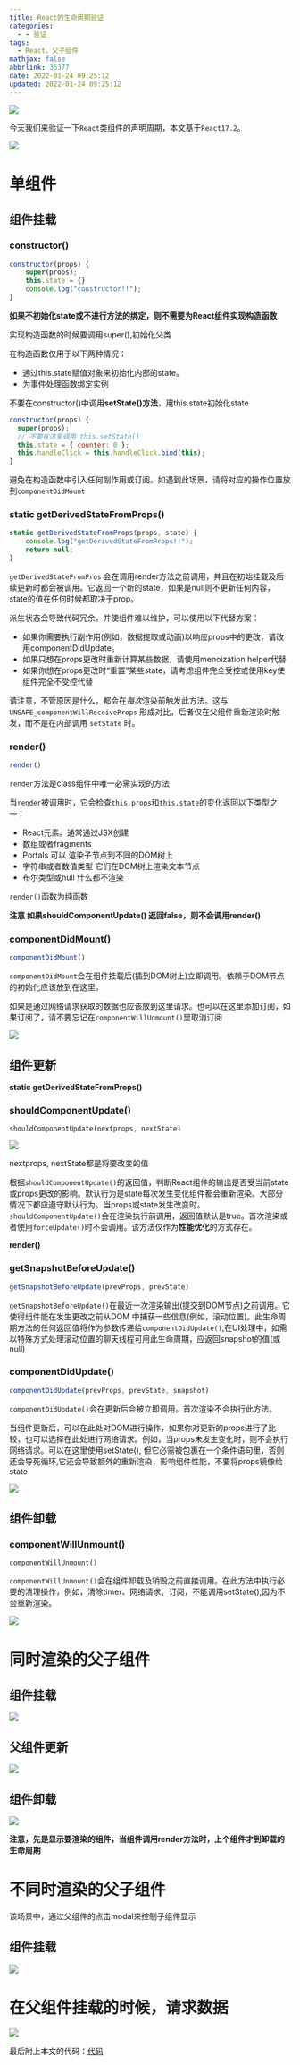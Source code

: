 ```yaml
---
title: React的生命周期验证
categories:
  - - 验证
tags:
  - React，父子组件
mathjax: false
abbrlink: 36377
date: 2022-01-24 09:25:12
updated: 2022-01-24 09:25:12
---
```


![](/gallery/react-bg.jpeg)

<!-- more -->

今天我们来验证一下`React`类组件的声明周期，本文基于`React17.2`。

![](/gallery/react-life-constructor.png)

# 单组件

## 组件挂载

### constructor()

```js
constructor(props) {
    super(props);
    this.state = {}
    console.log("constructor!!");
}
```

**如果不初始化state或不进行方法的绑定，则不需要为React组件实现构造函数**

实现构造函数的时候要调用super(),初始化父类

在构造函数仅用于以下两种情况：

- 通过this.state赋值对象来初始化内部的state。
- 为事件处理函数绑定实例

不要在constructor()中调用**setState()方法**，用this.state初始化state

```js
constructor(props) {
  super(props);
  // 不要在这里调用 this.setState()
  this.state = { counter: 0 };
  this.handleClick = this.handleClick.bind(this);
}
```

避免在构造函数中引入任何副作用或订阅。如遇到此场景，请将对应的操作位置放到`componentDidMount`

### static getDerivedStateFromProps()

```js
static getDerivedStateFromProps(props, state) {
    console.log("getDerivedStateFromProps!!");
    return null;
}
```

`getDerivedStateFromPros` 会在调用render方法之前调用，并且在初始挂载及后续更新时都会被调用。它返回一个新的state，如果是null则不更新任何内容，state的值在任何时候都取决于prop。

派生状态会导致代码冗余，并使组件难以维护，可以使用以下代替方案：

- 如果你需要执行副作用(例如，数据提取或动画)以响应props中的更改，请改用componentDidUpdate。
- 如果只想在props更改时重新计算某些数据，请使用menoization helper代替
- 如果你想在props更改时“重置”某些state，请考虑组件完全受控或使用key使组件完全不受控代替

请注意，不管原因是什么，都会在*每次*渲染前触发此方法。这与 `UNSAFE_componentWillReceiveProps` 形成对比，后者仅在父组件重新渲染时触发，而不是在内部调用 `setState` 时。

### render()

```js
render()
```

`render`方法是class组件中唯一必需实现的方法

当`render`被调用时，它会检查`this.props`和`this.state`的变化返回以下类型之一：

- React元素。通常通过JSX创建
- 数组或者fragments
- Portals 可以 渲染子节点到不同的DOM树上
- 字符串或者数值类型  它们在DOM树上渲染文本节点
- 布尔类型或null 什么都不渲染

`render()`函数为纯函数

**注意 如果shouldComponentUpdate() 返回false，则不会调用render()**

### componentDidMount()

```js
componentDidMount()
```

`componentDidMount`会在组件挂载后(插到DOM树上)立即调用。依赖于DOM节点的初始化应该放到在这里。

如果是通过网络请求获取的数据也应该放到这里请求。也可以在这里添加订阅，如果订阅了，请不要忘记在`componentWillUnmount()`里取消订阅

![](/gallery/react-constructor-life.png)

## 组件更新

**static getDerivedStateFromProps()**

### shouldComponentUpdate()

```
shouldComponentUpdate(nextprops, nextState)
```

![](/gallery/shouldcomponentupdate.png)

nextprops, nextState都是将要改变的值

根据`shouldComponentUpdate()`的返回值，判断React组件的输出是否受当前state或props更改的影响。默认行为是state每次发生变化组件都会重新渲染。大部分情况下都应遵守默认行为。当props或state发生改变时。`shouldComponentUpdate()`会在渲染执行前调用，返回值默认是true。首次渲染或者使用`forceUpdate()`时不会调用。该方法仅作为**性能优化**的方式存在。

**render()**

### getSnapshotBeforeUpdate()

```js
getSnapshotBeforeUpdate(prevProps, prevState)
```

`getSnapshotBeforeUpdate()`在最近一次渲染输出(提交到DOM节点)之前调用。它使得组件能在发生更改之前从DOM 中捕获一些信息(例如，滚动位置)。此生命周期方法的任何返回值将作为参数传递给`componentDidUpdate()`,在UI处理中，如需以特殊方式处理滚动位置的聊天线程可用此生命周期，应返回snapshot的值(或null)

### componentDidUpdate()
```js
componentDidUpdate(prevProps, prevState, snapshot)
```

`componentDidUpdate()`会在更新后会被立即调用。首次渲染不会执行此方法。

当组件更新后，可以在此处对DOM进行操作，如果你对更新的props进行了比较，也可以选择在此处进行网络请求。例如，当props未发生变化时，则不会执行网络请求。可以在这里使用setState(), 但它必需被包裹在一个条件语句里，否则还会导死循环,它还会导致额外的重新渲染，影响组件性能，不要将props镜像给state

![](/gallery/react-update-life.png)

## 组件卸载

### componentWillUnmount()

```
componentWillUnmount()
```

`componentWillUnmount()`会在组件卸载及销毁之前直接调用。在此方法中执行必要的清理操作，例如，清除timer、网络请求、订阅，不能调用setState(),因为不会重新渲染。

![](/gallery/react-willUnmount-life.png)

# 同时渲染的父子组件

## 组件挂载

![](/gallery/react-p-constructor-life.png)

## 父组件更新

![](/gallery/react-p-update-life.png)

## 组件卸载

![](/gallery/react-p-willUnmount-life.png)

**注意，先是显示要渲染的组件，当组件调用render方法时，上个组件才到卸载的生命周期**

# 不同时渲染的父子组件

该场景中，通过父组件的点击modal来控制子组件显示

## 组件挂载

![](/gallery/react-a-constructor-life.png)

# 在父组件挂载的时候，请求数据

![](/gallery/react-axios-constructor-life.png)

最后附上本文的代码：[代码](https://github.com/GaussYuan191/react-life)

